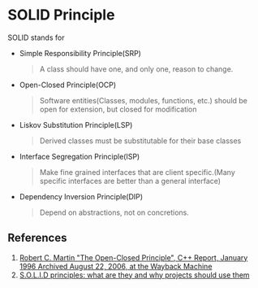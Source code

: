 # SOLID Principle

SOLID stands for

- Simple Responsibility Principle(SRP)

  > A class should have one, and only one, reason to change.

- Open-Closed Principle(OCP)

  > Software entities(Classes, modules, functions, etc.) should be open for extension, but closed for modification

- Liskov Substitution Principle(LSP)

  > Derived classes must be substitutable for their base classes

- Interface Segregation Principle(ISP)

  > Make fine grained interfaces that are client specific.(Many specific interfaces are better than a general interface)

- Dependency Inversion Principle(DIP)

  > Depend on abstractions, not on concretions.

## References

1. [Robert C. Martin "The Open-Closed Principle", C++ Report, January 1996 Archived August 22, 2006, at the Wayback Machine](https://drive.google.com/file/d/0BwhCYaYDn8EgN2M5MTkwM2EtNWFkZC00ZTI3LWFjZTUtNTFhZGZiYmUzODc1/view)
2. [S.O.L.I.D principles: what are they and why projects should use them](https://medium.com/@mari_azevedo/s-o-l-i-d-principles-what-are-they-and-why-projects-should-use-them-50b85e4aa8b6)